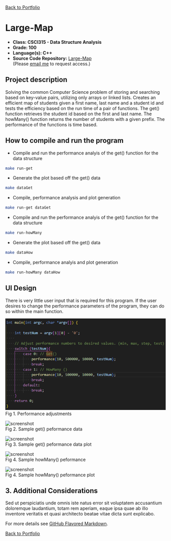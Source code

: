 [Back to Portfolio](./)

Large-Map
===============

-   **Class: CSCI315 - Data Structure Analysis** 
-   **Grade: 100** 
-   **Language(s): C++** 
-   **Source Code Repository:** [Large-Map](https://github.com/Sanchez-RickC137/Large-Map)  
    (Please [email me](mailto:jrpike@csustudent.net?subject=GitHub%20Access) to request access.)

## Project description

Solving the common Computer Science problem of storing and searching based on key-value pairs, utilizing only arrays or linked lists. Creates an efficient map of students given a first name, last name and a student id and tests the efficiency based on the run time of a pair of functions. The get() function retrieves the student id based on the first and last name. The howMany() function returns the number of students with a given prefix. The performance of the functions is time based.

## How to compile and run the program

- Compile and run the performance analyis of the get() function for the data structure
```bash
make run-get
```

- Generate the plot based off the get() data
```bash
make dataGet
```

- Compile, performance analysis and plot generation
```bash
make run-get dataGet
```

- Compile and run the performance analyis of the get() function for the data structure
```bash
make run-howMany
```

- Generate the plot based off the get() data
```bash
make dataHow
```

- Compile, performance analyis and plot generation
```bash
make run-howMany dataHow
```

## UI Design
There is very little user input that is required for this program. If the user desires to change the performance parameters of the program, they can do so within the main function.

![screenshot](images/LargeMap-Perform.png)  
Fig 1. Performance adjustments

![screenshot]()  
Fig 2. Sample get() peformance data

![screenshot]()  
Fig 3. Sample get() peformance data plot

![screenshot]()  
Fig 4. Sample howMany() peformance

![screenshot]()  
Fig 4. Sample howMany() peformance plot

## 3. Additional Considerations

Sed ut perspiciatis unde omnis iste natus error sit voluptatem accusantium doloremque laudantium, totam rem aperiam, eaque ipsa quae ab illo inventore veritatis et quasi architecto beatae vitae dicta sunt explicabo. 

For more details see [GitHub Flavored Markdown](https://guides.github.com/features/mastering-markdown/).

[Back to Portfolio](./)
